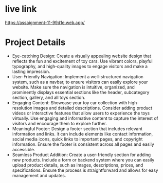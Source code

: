 # live link
https://assaignment-11-99d1e.web.app/
# Project Details
* Eye-catching Design: Create a visually appealing website design that reflects the fun and excitement of toy cars. Use vibrant colors, playful typography, and high-quality images to engage visitors and make a lasting impression.
* User-Friendly Navigation: Implement a well-structured navigation system, such as a navbar, to ensure visitors can easily explore your website. Make sure the navigation is intuitive, organized, and prominently displays essential sections like the header, subcategory section, gallery, and all toys section.
* Engaging Content: Showcase your toy car collection with high-resolution images and detailed descriptions. Consider adding product videos or interactive features that allow users to experience the toys virtually. Use engaging and informative content to capture the interest of visitors and encourage them to explore further.
* Meaningful Footer: Design a footer section that includes relevant information and links. It can include elements like contact information, social media icons, quick links to important pages, and copyright information. Ensure the footer is consistent across all pages and easily accessible.
* Seamless Product Addition: Create a user-friendly section for adding new products. Include a form or backend system where you can easily upload product details, such as images, descriptions, prices, and specifications. Ensure the process is straightforward and allows for easy management and updates.
